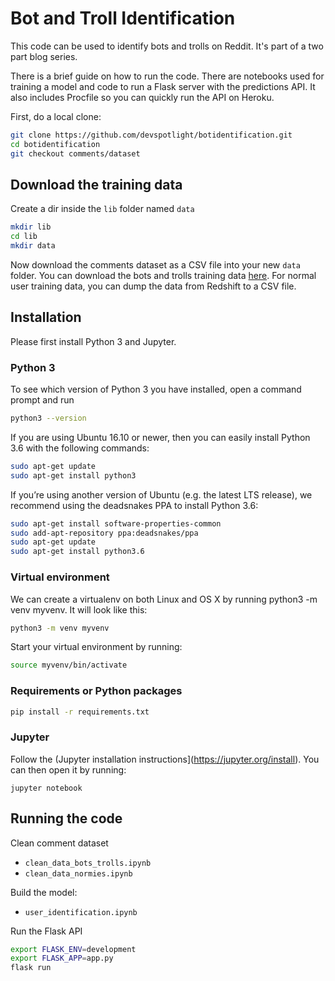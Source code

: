 # Bot and Troll Identification

This code can be used to identify bots and trolls on Reddit. It's part of a two part blog series.

There is a brief guide on how to run the code. There are notebooks used for training a model and code to run a Flask server with the predictions API. It also includes Procfile so you can quickly run the API on Heroku.

First, do a local clone:

```bash
git clone https://github.com/devspotlight/botidentification.git
cd botidentification
git checkout comments/dataset

```

## Download the training data

Create a dir inside the `lib` folder named `data` 

```bash
mkdir lib
cd lib
mkdir data
```

Now download the comments dataset as a CSV file into your new `data` folder. You can download the bots and trolls training data [here](https://drive.google.com/file/d/1FDvHMLbJ8mXlsiiNnLgFCV6Yom1m_xbU/view?usp=sharing). For normal user training data, you can dump the data from Redshift to a CSV file.

## Installation

Please first install Python 3 and Jupyter.

### Python 3

To see which version of Python 3 you have installed, open a command prompt and run

```bash
python3 --version
```
If you are using Ubuntu 16.10 or newer, then you can easily install Python 3.6 with the following commands:

```bash
sudo apt-get update
sudo apt-get install python3
```
If you’re using another version of Ubuntu (e.g. the latest LTS release), we recommend using the deadsnakes PPA to install Python 3.6:

```bash
sudo apt-get install software-properties-common
sudo add-apt-repository ppa:deadsnakes/ppa
sudo apt-get update
sudo apt-get install python3.6
```

### Virtual environment

We can create a virtualenv on both Linux and OS X by running python3 -m venv myvenv. It will look like this:

```bash
python3 -m venv myvenv
```
Start your virtual environment by running:

```bash
source myvenv/bin/activate
```

### Requirements or Python packages

```bash
pip install -r requirements.txt
```

### Jupyter

Follow the (Jupyter installation instructions](https://jupyter.org/install). You can then open it by running:

```
jupyter notebook
```


## Running the code

Clean comment dataset 
* `clean_data_bots_trolls.ipynb`
* `clean_data_normies.ipynb`

Build the model:
* `user_identification.ipynb`

Run the Flask API

```bash
export FLASK_ENV=development
export FLASK_APP=app.py
flask run
```



